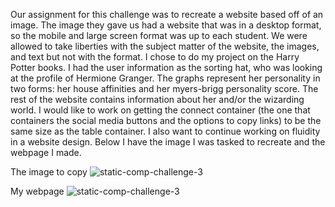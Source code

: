 Our assignment for this challenge was to recreate a website based off of an image. The image they gave us had a website that was in a desktop format, so the mobile and large screen format was up to each student. We were allowed to take liberties with the subject matter of the website, the images, and text but not with the format. I chose to do my project on the Harry Potter books. I had the user information as the sorting hat, who was looking at the profile of Hermione Granger. The graphs represent her personality in two forms: her house affinities and her myers-brigg personality score. The rest of the website contains information about her and/or the wizarding world. I would like to work on getting the connect container (the one that containers the social media buttons and the options to copy links) to be the same size as the table container. I also want to continue working on fluidity in a website design. Below I have the image I was tasked to recreate and the webpage I made.

The image to copy
![static-comp-challenge-3](https://user-images.githubusercontent.com/28467245/32579579-c18a0f62-c49e-11e7-8cb9-7e70d754e80d.jpg)

My webpage
![static-comp-challenge-3](https://user-images.githubusercontent.com/28467245/32579619-fa93d46e-c49e-11e7-901d-8102d61793e1.jpg)

